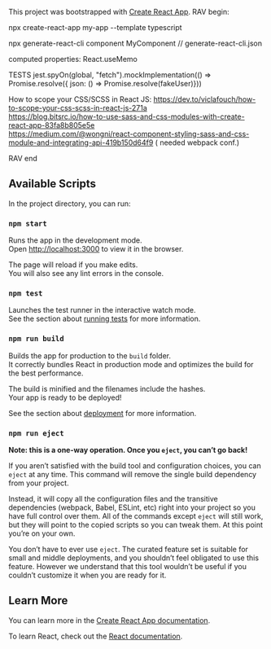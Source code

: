 This project was bootstrapped with [Create React App](https://github.com/facebook/create-react-app).
RAV begin:

npx create-react-app my-app --template typescript

npx generate-react-cli component MyComponent // generate-react-cli.json

computed properties:
React.useMemo

TESTS
jest.spyOn(global, "fetch").mockImplementation(() => Promise.resolve({ json: () => Promise.resolve(fakeUser)}))

How to scope your CSS/SCSS in React JS:
https://dev.to/viclafouch/how-to-scope-your-css-scss-in-react-js-271a     
https://blog.bitsrc.io/how-to-use-sass-and-css-modules-with-create-react-app-83fa8b805e5e       
https://medium.com/@wongni/react-component-styling-sass-and-css-module-and-integrating-api-419b150d64f9     ( needed webpack conf.)      

RAV end

## Available Scripts

In the project directory, you can run:

### `npm start`

Runs the app in the development mode.<br />
Open [http://localhost:3000](http://localhost:3000) to view it in the browser.

The page will reload if you make edits.<br />
You will also see any lint errors in the console.

### `npm test`

Launches the test runner in the interactive watch mode.<br />
See the section about [running tests](https://facebook.github.io/create-react-app/docs/running-tests) for more information.

### `npm run build`

Builds the app for production to the `build` folder.<br />
It correctly bundles React in production mode and optimizes the build for the best performance.

The build is minified and the filenames include the hashes.<br />
Your app is ready to be deployed!

See the section about [deployment](https://facebook.github.io/create-react-app/docs/deployment) for more information.

### `npm run eject`

**Note: this is a one-way operation. Once you `eject`, you can’t go back!**

If you aren’t satisfied with the build tool and configuration choices, you can `eject` at any time. This command will remove the single build dependency from your project.

Instead, it will copy all the configuration files and the transitive dependencies (webpack, Babel, ESLint, etc) right into your project so you have full control over them. All of the commands except `eject` will still work, but they will point to the copied scripts so you can tweak them. At this point you’re on your own.

You don’t have to ever use `eject`. The curated feature set is suitable for small and middle deployments, and you shouldn’t feel obligated to use this feature. However we understand that this tool wouldn’t be useful if you couldn’t customize it when you are ready for it.

## Learn More

You can learn more in the [Create React App documentation](https://facebook.github.io/create-react-app/docs/getting-started).

To learn React, check out the [React documentation](https://reactjs.org/).

